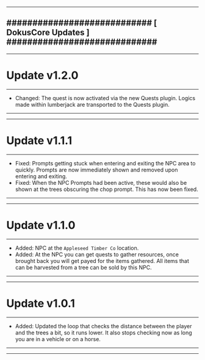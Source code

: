 --------------------------------------------------------------------------------
############################ [ DokusCore Updates ] #############################
--------------------------------------------------------------------------------
--------------------------------------------------------------------------------
# Update v1.2.0
--------------------------------------------------------------------------------
- Changed: The quest is now activated via the new Quests plugin. Logics made
  within lumberjack are transported to the Quests plugin.
--------------------------------------------------------------------------------
--------------------------------------------------------------------------------
# Update v1.1.1
--------------------------------------------------------------------------------
- Fixed: Prompts getting stuck when entering and exiting the NPC area to quickly.
  Prompts are now immediately shown and removed upon entering and exiting.
- Fixed: When the NPC Prompts had been active, these would also be shown at the
  trees obscuring the chop prompt. This has now been fixed.
--------------------------------------------------------------------------------
--------------------------------------------------------------------------------
# Update v1.1.0
--------------------------------------------------------------------------------
- Added: NPC at the `Appleseed Timber Co` location.
- Added: At the NPC you can get quests to gather resources, once brought back
  you will get payed for the items gathered. All items that can be harvested
  from a tree can be sold by this NPC.
--------------------------------------------------------------------------------
--------------------------------------------------------------------------------
# Update v1.0.1
--------------------------------------------------------------------------------
- Added: Updated the loop that checks the distance between the player and the
  trees a bit, so it runs lower. It also stops checking now as long you are in a
  vehicle or on a horse.
--------------------------------------------------------------------------------
--------------------------------------------------------------------------------

